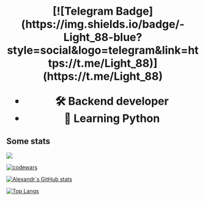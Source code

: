 <h1 align="center" [![Typing SVG](https://readme-typing-svg.herokuapp.com?color=%2336BCF7&lines=Python+Backend+developer)](https://git.io/typing-svg)>
[![Telegram Badge](https://img.shields.io/badge/-Light_88-blue?style=social&logo=telegram&link=https://t.me/Light_88)](https://t.me/Light_88) <p align='left'>
 

- 🛠 Backend developer
- 🐍 Learning Python



## Some stats
![](https://komarev.com/ghpvc/?username=JustLight1&style=flat-square&color=red)
 
[![codewars](https://www.codewars.com/users/JustLight1/badges/large)](https://www.codewars.com/users/JustLight1)
 
[![Alexandr`s GitHub stats](https://github-readme-stats.vercel.app/api?username=JustLight1&show_icons=true&theme=calm&count_private=True)](https://github.com/JustLight1/github-readme-stats)

[![Top Langs](https://github-readme-stats.vercel.app/api/top-langs/?username=JustLight1&layout=compact&theme=calm&count_private=True)](https://github.com/anuraghazra/github-readme-stats)
